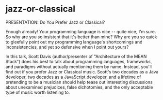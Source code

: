 # jazz-or-classical
PRESENTATION: Do You Prefer Jazz or Classical?

Enough already! Your programming language is nice -- quite nice, I'm sure. So why are you so insistent that it's better than mine? Why are you so quick to gleefully point out my programming language's shortcomings and inconsistencies, and yet so defensive when I point out yours?

In this talk, Scott Davis (author/presenter of "Architecture of the MEAN Stack") does his best to talk about programming languages, frameworks, and paradigms without actually mentioning them by name. Instead, you'll find out if you prefer Jazz or Classical music. Scott's two decades as a Java developer, two decades as a JavaScript developer, and a lifetime of pretending to be a musician should help tease out interesting discussions about unexamined prejudices, false dichotomies, and the only acceptable type of music worth listening to. 
